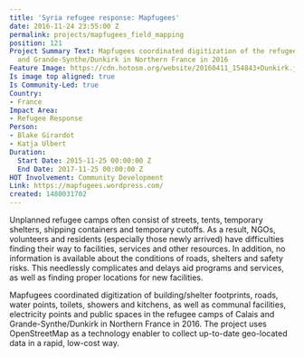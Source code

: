 ```yaml
---
title: 'Syria refugee response: Mapfugees'
date: 2016-11-24 23:55:00 Z
permalink: projects/mapfugees_field_mapping
position: 121
Project Summary Text: Mapfugees coordinated digitization of the refugee camps of Calais
  and Grande-Synthe/Dunkirk in Northern France in 2016
Feature Image: https://cdn.hotosm.org/website/20160411_154843+Dunkirk.jpg
Is image top aligned: true
Is Community-Led: true
Country:
- France
Impact Area:
- Refugee Response
Person:
- Blake Girardot
- Katja Ulbert
Duration:
  Start Date: 2015-11-25 00:00:00 Z
  End Date: 2017-11-25 00:00:00 Z
HOT Involvement: Community Development
Link: https://mapfugees.wordpress.com/
created: 1480031702
---
```


Unplanned refugee camps often consist of streets, tents, temporary shelters, shipping containers and temporary cutoffs. As a result, NGOs, volunteers and residents (especially those newly arrived) have difficulties finding their way to facilities, services and other resources. In addition, no information is available about the conditions of roads, shelters and safety risks. This needlessly complicates and delays aid programs and services, as well as finding proper locations for new facilities.

Mapfugees coordinated digitization of building/shelter footprints, roads, water points, toilets, showers and kitchens, as well as communal facilities, electricity points and public spaces in the refugee camps of Calais and Grande-Synthe/Dunkirk in Northern France in 2016. The project uses OpenStreetMap as a technology enabler to collect up-to-date geo-located data in a rapid, low-cost way.